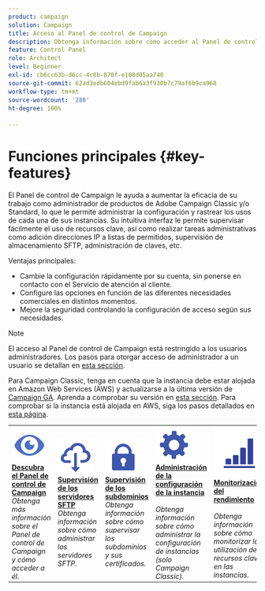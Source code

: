 ```yaml
---
product: campaign
solution: Campaign
title: Acceso al Panel de control de Campaign
description: Obtenga información sobre cómo acceder al Panel de control de Campaign
feature: Control Panel
role: Architect
level: Beginner
exl-id: cb6cc63b-d6cc-4c8b-870f-e108d05aa740
source-git-commit: 62ad3edb604ebd9fab6a3f930b7c79af6b9ca968
workflow-type: tm+mt
source-wordcount: '280'
ht-degree: 100%

---
```


# Funciones principales {#key-features}

El Panel de control de Campaign le ayuda a aumentar la eficacia de su trabajo como administrador de productos de Adobe Campaign Classic y/o Standard, lo que le permite administrar la configuración y rastrear los usos de cada una de sus instancias. Su intuitiva interfaz le permite supervisar fácilmente el uso de recursos clave, así como realizar tareas administrativas como adición direcciones IP a listas de permitidos, supervisión de almacenamiento SFTP, administración de claves, etc.

Ventajas principales:

* Cambie la configuración rápidamente por su cuenta, sin ponerse en contacto con el Servicio de atención al cliente.
* Configure las opciones en función de las diferentes necesidades comerciales en distintos momentos.
* Mejore la seguridad controlando la configuración de acceso según sus necesidades.

>[!NOTE]
>
>El acceso al Panel de control de Campaign está restringido a los usuarios administradores. Los pasos para otorgar acceso de administrador a un usuario se detallan en [esta sección](https://experienceleague.adobe.com/docs/control-panel/using/discover-control-panel/managing-permissions.html?lang=es#discover-control-panel).
>
>Para Campaign Classic, tenga en cuenta que la instancia debe estar alojada en Amazon Web Services (AWS) y actualizarse a la última versión de [Campaign GA](https://experienceleague.adobe.com/docs/campaign-classic/using/release-notes/rn-overview.html?lang=es#rn-statuses). Aprenda a comprobar su versión en [esta sección](https://experienceleague.adobe.com/docs/campaign-classic/using/getting-started/starting-with-adobe-campaign/launching-adobe-campaign.html?lang=es#getting-your-campaign-version). Para comprobar si la instancia está alojada en AWS, siga los pasos detallados en [esta página](../../faq.md).

<table style="table-layout:fixed">
<tr>
    <td>
        <a href="../../discover/using/accessing-control-panel.md"><img alt="condiciones" src="assets/do-not-localize/discover.png"/></a>
        <div><a href="../../discover/using/accessing-control-panel.md"><strong>Descubra el Panel de control de Campaign</strong></a></div>
        <em>Obtenga más información sobre el Panel de control de Campaign y cómo acceder a él.</em>
    </td>
    <td>
        <a href="../../sftp/using/about-sftp-management.md"><img alt="condiciones" src="assets/do-not-localize/sftp.png"/></a>
        <div><a href="../../sftp/using/about-sftp-management.md"><strong>Supervisión de los servidores SFTP</strong></a></div>
        <em>Obtenga información sobre cómo administrar los servidores SFTP.</em>
    </td>
    <td>
        <a href="../../subdomains-certificates/using/subdomains-branding.md"><img alt="condiciones" src="assets/do-not-localize/subdomains.png"/></a>
        <div><a href="../../subdomains-certificates/using/subdomains-branding.md"><strong>Supervisión de los subdominios</strong></a></div>
        <em>Obtenga información sobre cómo supervisar los subdominios y sus certificados.</em>
    </td>
    <td>
        <a href="../../instances-settings/using/ip-allow-listing-instance-access.md"><img alt="condiciones" src="assets/do-not-localize/instance_settings.png"/></a>
        <div><a href="../../instances-settings/using/ip-allow-listing-instance-access.md"><strong>Administración de la configuración de la instancia</strong></a></div>
        <br/><em>Obtenga información sobre cómo administrar la configuración de instancias (solo Campaign Classic).</em>
    </td>
    <td>
        <a href="../../performance-monitoring/using/about-performance-monitoring.md"><img alt="condiciones" src="assets/do-not-localize/monitoring-performance.png"/></a>
        <div><a href="../../performance-monitoring/using/about-performance-monitoring.md"><strong>Monitorización del rendimiento</strong></a></div>
        <br/><em>Obtenga información sobre cómo monitorizar la utilización de recursos clave en las instancias.</em>
    </td>
</tr>
</table>
